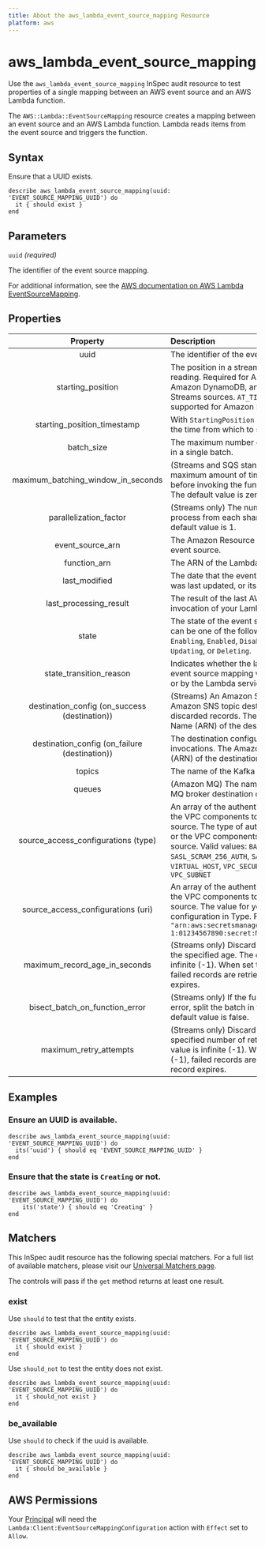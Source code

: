 ```yaml
---
title: About the aws_lambda_event_source_mapping Resource
platform: aws
---
```


# aws\_lambda\_event\_source\_mapping

Use the `aws_lambda_event_source_mapping` InSpec audit resource to test properties of a single mapping between an AWS event source and an AWS Lambda function.

The `AWS::Lambda::EventSourceMapping` resource creates a mapping between an event source and an AWS Lambda function. Lambda reads items from the event source and triggers the function.

## Syntax

Ensure that a UUID exists.

    describe aws_lambda_event_source_mapping(uuid: 'EVENT_SOURCE_MAPPING_UUID') do
      it { should exist }
    end

## Parameters

`uuid` _(required)_

The identifier of the event source mapping.

For additional information, see the [AWS documentation on AWS Lambda EventSourceMapping](https://docs.aws.amazon.com/AWSCloudFormation/latest/UserGuide/aws-resource-lambda-eventsourcemapping.html).

## Properties

| Property | Description |
| :---: | :--- |
| uuid | The identifier of the event source mapping. |
| starting_position | The position in a stream from which to start reading. Required for Amazon Kinesis, Amazon DynamoDB, and Amazon MSK Streams sources. `AT_TIMESTAMP` is only supported for Amazon Kinesis streams. |
| starting_position_timestamp | With `StartingPosition` set to `AT_TIMESTAMP`, the time from which to start reading. |
| batch_size | The maximum number of items to retrieve in a single batch. |
| maximum_batching_window_in_seconds | (Streams and SQS standard queues) The maximum amount of time to gather records before invoking the function, in seconds. The default value is zero. |
| parallelization_factor | (Streams only) The number of batches to process from each shard concurrently. The default value is 1. |
| event_source_arn | The Amazon Resource Name (ARN) of the event source. |
| function_arn | The ARN of the Lambda function. |
| last_modified | The date that the event source mapping was last updated, or its state changed. |
| last_processing_result | The result of the last AWS Lambda invocation of your Lambda function. |
| state | The state of the event source mapping. It can be one of the following: `Creating`, `Enabling`, `Enabled`, `Disabling`, `Disabled`, `Updating`, or `Deleting`. |
| state_transition_reason | Indicates whether the last change to the event source mapping was made by a user, or by the Lambda service. |
| destination_config (on_success (destination)) | (Streams) An Amazon SQS queue or Amazon SNS topic destination for discarded records. The Amazon Resource Name (ARN) of the destination resource. |
| destination_config (on_failure (destination)) | The destination configuration for failed invocations. The Amazon Resource Name (ARN) of the destination resource. |
| topics | The name of the Kafka topic. |
| queues | (Amazon MQ) The name of the Amazon MQ broker destination queue to consume. |
| source_access_configurations (type) | An array of the authentication protocol, or the VPC components to secure your event source. The type of authentication protocol or the VPC components for your event source. Valid values: `BASIC_AUTH`, `SASL_SCRAM_256_AUTH`, `SASL_SCRAM_512_AUTH`, `VIRTUAL_HOST`, `VPC_SECURITY_GROUP`, `VPC_SUBNET` |
| source_access_configurations (uri) | An array of the authentication protocol, or the VPC components to secure your event source. The value for your chosen configuration in Type. For example: `"URI": "arn:aws:secretsmanager:us-east-1:01234567890:secret:MyBrokerSecretName"` |
| maximum_record_age_in_seconds | (Streams only) Discard records older than the specified age. The default value is infinite (-1). When set to infinite (-1), failed records are retried until the record expires. |
| bisect_batch_on_function_error | (Streams only) If the function returns an error, split the batch in two and retry. The default value is false. |
| maximum_retry_attempts | (Streams only) Discard records after the specified number of retries. The default value is infinite (-1). When set to infinite (-1), failed records are retried until the record expires. |

## Examples

### Ensure an UUID is available.

    describe aws_lambda_event_source_mapping(uuid: 'EVENT_SOURCE_MAPPING_UUID') do
      its('uuid') { should eq 'EVENT_SOURCE_MAPPING_UUID' }
    end

### Ensure that the state is `Creating` or not.

    describe aws_lambda_event_source_mapping(uuid: 'EVENT_SOURCE_MAPPING_UUID') do
        its('state') { should eq 'Creating' }
    end

## Matchers

This InSpec audit resource has the following special matchers. For a full list of available matchers, please visit our [Universal Matchers page](https://www.inspec.io/docs/reference/matchers/).

The controls will pass if the `get` method returns at least one result.

### exist

Use `should` to test that the entity exists.

    describe aws_lambda_event_source_mapping(uuid: 'EVENT_SOURCE_MAPPING_UUID') do
      it { should exist }
    end

Use `should_not` to test the entity does not exist.

    describe aws_lambda_event_source_mapping(uuid: 'EVENT_SOURCE_MAPPING_UUID') do
      it { should_not exist }
    end

### be_available

Use `should` to check if the uuid is available.

    describe aws_lambda_event_source_mapping(uuid: 'EVENT_SOURCE_MAPPING_UUID') do
      it { should be_available }
    end

## AWS Permissions

Your [Principal](https://docs.aws.amazon.com/IAM/latest/UserGuide/intro-structure.html#intro-structure-principal) will need the `Lambda:Client:EventSourceMappingConfiguration` action with `Effect` set to `Allow`.